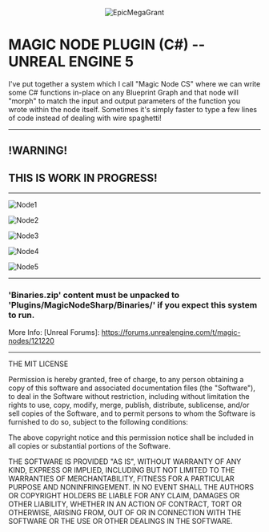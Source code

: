 <p align="center">
	<img src="https://i.imgur.com/5RkEkpe.png" alt="EpicMegaGrant">
</p>

# MAGIC NODE PLUGIN (C#) -- UNREAL ENGINE 5

I've put together a system which I call "Magic Node CS" where we can write some C# functions in-place on any Blueprint Graph and that node will "morph" to match the input and output parameters of the function you wrote within the node itself. Sometimes it's simply faster to type a few lines of code instead of dealing with wire spaghetti!

----------

## !WARNING!

## THIS IS WORK IN PROGRESS!

----------


![Node1](https://i.imgur.com/xnlAANa.png)

![Node2](https://i.imgur.com/QkPtQSh.png)

![Node3](https://i.imgur.com/dyn77rZ.png)

![Node4](https://i.imgur.com/oXskwiC.png)

![Node5](https://i.imgur.com/3NA20q6.png)



----------


### 'Binaries.zip' content must be unpacked to 'Plugins/MagicNodeSharp/Binaries/' if you expect this system to run.

More Info: [Unreal Forums]: https://forums.unrealengine.com/t/magic-nodes/121220


----------



THE MIT LICENSE


Permission is hereby granted, free of charge, to any person obtaining a copy of this software and associated documentation files (the "Software"), to deal in the Software without restriction, including without limitation the rights to use, copy, modify, merge, publish, distribute, sublicense, and/or sell copies of the Software, and to permit persons to whom the Software is furnished to do so, subject to the following conditions:

The above copyright notice and this permission notice shall be included in all copies or substantial portions of the Software.

THE SOFTWARE IS PROVIDED "AS IS", WITHOUT WARRANTY OF ANY KIND, EXPRESS OR IMPLIED, INCLUDING BUT NOT LIMITED TO THE WARRANTIES OF MERCHANTABILITY, FITNESS FOR A PARTICULAR PURPOSE AND NONINFRINGEMENT. IN NO EVENT SHALL THE AUTHORS OR COPYRIGHT HOLDERS BE LIABLE FOR ANY CLAIM, DAMAGES OR OTHER LIABILITY, WHETHER IN AN ACTION OF CONTRACT, TORT OR OTHERWISE, ARISING FROM, OUT OF OR IN CONNECTION WITH THE SOFTWARE OR THE USE OR OTHER DEALINGS IN THE SOFTWARE.
